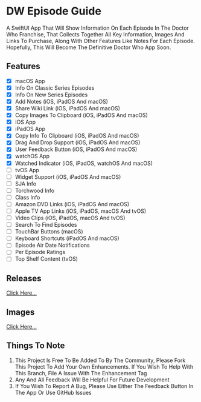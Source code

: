 # DW Episode Guide

A SwiftUI App That Will Show Information On Each Episode In The Doctor Who Franchise, That Collects Together All Key Information, Images And Links To Purchase, Along With Other Features Like Notes For Each Episode. Hopefully, This Will Become The Definitive Doctor Who App Soon.

## **Features**

- [x] macOS App
- [x] Info On Classic Series Episodes
- [x] Info On New Series Episodes
- [x] Add Notes (iOS, iPadOS And macOS)
- [x] Share Wiki Link (iOS, iPadOS And macOS)
- [x] Copy Images To Clipboard (iOS, iPadOS And macOS)
- [x] iOS App
- [x] iPadOS App
- [x] Copy Info To Clipboard (iOS, iPadOS And macOS)
- [x] Drag And Drop Support (iOS, iPadOS And macOS)
- [x] User Feedback Button (iOS, iPadOS And macOS)
- [x] watchOS App
- [x] Watched Indicator (iOS, iPadOS, watchOS And macOS)
- [ ] tvOS App
- [ ] Widget Support (iOS, iPadOS And macOS)
- [ ] SJA Info
- [ ] Torchwood Info
- [ ] Class Info
- [ ] Amazon DVD Links (iOS, iPadOS And macOS)
- [ ] Apple TV App Links (iOS, iPadOS, macOS And tvOS)
- [ ] Video Clips (iOS, iPadOS, macOS And tvOS)
- [ ] Search To Find Episodes
- [ ] TouchBar Buttons (macOS)
- [ ] Keyboard Shortcuts (iPadOS And macOS)
- [ ] Episode Air Date Notifications
- [ ] Per Episode Ratings
- [ ] Top Shelf Content (tvOS)

## **Releases**

[Click Here...](https://github.com/markydoodled/DW-Episode-Guide/releases)

## **Images**

[Click Here...](https://github.com/markydoodled/DW-Episode-Guide/tree/main/Images)

## **Things To Note**

 1. This Project Is Free To Be Added To By The Community, Please Fork This Project To Add Your Own Enhancements. If You Wish To Help With This Branch, File A Issue With The Enhancement Tag
 2. Any And All Feedback Will Be Helpful For Future Development
 3. If You Wish To Report A Bug, Please Use Either The Feedback Button In The App Or Use GitHub Issues
